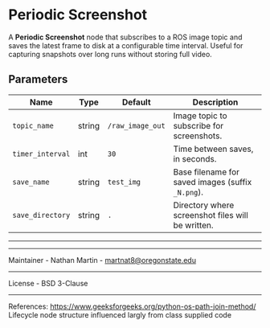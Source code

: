 # Periodic Screenshot

A **Periodic Screenshot** node that subscribes to a ROS image topic and saves the latest frame to disk at a configurable time interval. Useful for capturing snapshots over long runs without storing full video.

## Parameters

| Name              | Type    | Default             | Description                                        |
|-------------------|---------|---------------------|----------------------------------------------------|
| `topic_name`      | string  | `/raw_image_out`    | Image topic to subscribe for screenshots.          |
| `timer_interval`  | int     | `30`                | Time between saves, in seconds.                    |
| `save_name`       | string  | `test_img`          | Base filename for saved images (suffix `_N.png`).  |
| `save_directory`  | string  | `.`                 | Directory where screenshot files will be written.  |
_____________________________________________________________________________________
_____________________________________________________________________________________
Maintainer - Nathan Martin - martnat8@oregonstate.edu
_____________________________________________________________________________________
License - BSD 3-Clause
_____________________________________________________________________________________
References:
https://www.geeksforgeeks.org/python-os-path-join-method/
Lifecycle node structure influenced largly from class supplied code